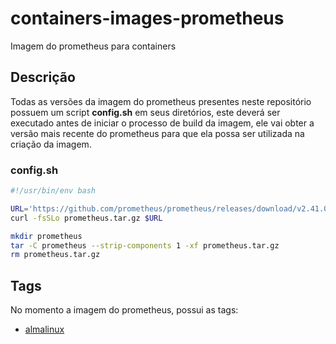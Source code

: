# containers-images-prometheus

Imagem do prometheus para containers

## Descrição

Todas as versões da imagem do prometheus presentes neste repositório possuem um script **config.sh** em seus diretórios, este deverá ser executado antes de iniciar o processo de build da imagem, ele vai obter a versão mais recente do prometheus para que ela possa ser utilizada na criação da imagem.

### config.sh

```bash
#!/usr/bin/env bash

URL='https://github.com/prometheus/prometheus/releases/download/v2.41.0/prometheus-2.41.0.linux-amd64.tar.gz'
curl -fsSLo prometheus.tar.gz $URL

mkdir prometheus
tar -C prometheus --strip-components 1 -xf prometheus.tar.gz
rm prometheus.tar.gz

```

## Tags

No momento a imagem do prometheus, possui as tags:

- [almalinux](almalinux/Dockerfile)
